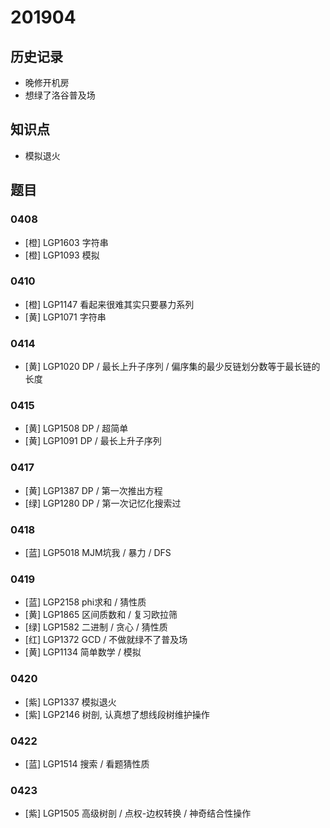 # 201904

## 历史记录
- 晚修开机房
- 想绿了洛谷普及场

## 知识点

- 模拟退火

## 题目

### 0408
- [橙] LGP1603 字符串
- [橙] LGP1093 模拟

### 0410
- [橙] LGP1147 看起来很难其实只要暴力系列
- [黄] LGP1071 字符串

### 0414
- [黄] LGP1020 DP / 最长上升子序列 / 偏序集的最少反链划分数等于最长链的长度

### 0415
- [黄] LGP1508 DP / 超简单
- [黄] LGP1091 DP / 最长上升子序列

### 0417
- [黄] LGP1387 DP / 第一次推出方程
- [绿] LGP1280 DP / 第一次记忆化搜索过

### 0418
- [蓝] LGP5018 MJM坑我 / 暴力 / DFS

### 0419
- [蓝] LGP2158 phi求和 / 猜性质
- [黄] LGP1865 区间质数和 / 复习欧拉筛
- [绿] LGP1582 二进制 / 贪心 / 猜性质
- [红] LGP1372 GCD / 不做就绿不了普及场
- [黄] LGP1134 简单数学 / 模拟

### 0420
- [紫] LGP1337 模拟退火 
- [紫] LGP2146 树剖, 认真想了想线段树维护操作

### 0422
- [蓝] LGP1514 搜索 / 看题猜性质

### 0423
- [紫] LGP1505 高级树剖 / 点权-边权转换 / 神奇结合性操作

